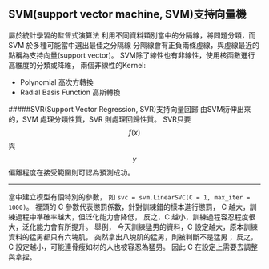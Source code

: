 ## SVM(support vector machine, SVM)支持向量機
屬於統計學習的監督式演算法
利用不同資料類別當中的分隔線，將問題分類，而 SVM 於多種可能當中選出最佳之分隔線
分隔線會有正負兩條虛線，與虛線最近的點稱為支持向量(support vector)。
SVM除了線性也有非線性，使用核函數進行高維度的分類或降維，
兩個非線性的Kernel:
- Polynomial 高次方轉換
- Radial Basis Function 高斯轉換

#####SVR(Support Vector Regression, SVR)支持向量回歸
由SVM衍伸出來的，SVM 處理分類性質，SVR 則處理回歸性質。
SVR只要 $$f(x)$$與$$y$$偏離程度在接受範圍則可認為預測成功。

---
當中建立模型有個特別的參數，
如 `svc = svm.LinearSVC(C = 1, max_iter = 1000)`。
裡頭的 C 參數代表懲罰係數，針對訓練錯的樣本進行懲罰，
C 越大，訓練過程中準確率越大，但泛化能力會降低，
反之，C 越小，訓練過程容忍程度很大，泛化能力會有所提升。
舉例， 今天訓練猛男的資料，C 設定越大，原本訓練資料的猛男都只有六塊肌，
突然拿出八塊肌的猛男，則被判斷不是猛男；
反之，C 設定越小，可能連骨瘦如材的人也被容忍為猛男。
因此 C 在設定上需要去調整與拿捏。
